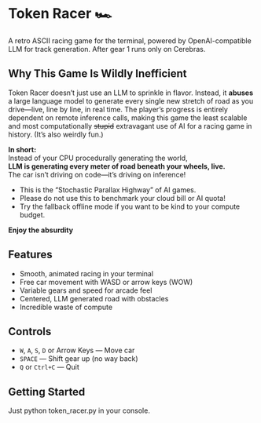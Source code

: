 # Token Racer 🏎️

A retro ASCII racing game for the terminal, powered by OpenAI-compatible LLM for track generation.
After gear 1 runs only on Cerebras.

## Why This Game Is Wildly Inefficient

Token Racer doesn’t just use an LLM to sprinkle in flavor. Instead, it **abuses** a large language model to generate every single new stretch of road as you drive—live, line by line, in real time. The player’s progress is entirely dependent on remote inference calls, making this game the least scalable and most computationally ~~stupid~~ extravagant use of AI for a racing game in history. (It’s also weirdly fun.)

**In short:**  
Instead of your CPU procedurally generating the world,  
**LLM is generating every meter of road beneath your wheels, live.**  
The car isn’t driving on code—it’s driving on inference!

- This is the “Stochastic Parallax Highway” of AI games.
- Please do not use this to benchmark your cloud bill or AI quota!
- Try the fallback offline mode if you want to be kind to your compute budget.

**Enjoy the absurdity**


## Features

- Smooth, animated racing in your terminal
- Free car movement with WASD or arrow keys (WOW)
- Variable gears and speed for arcade feel
- Centered, LLM generated road with obstacles
- Incredible waste of compute


## Controls

- `W`, `A`, `S`, `D` or Arrow Keys — Move car
- `SPACE` — Shift gear up (no way back)
- `Q` or `Ctrl+C` — Quit

## Getting Started
Just python token_racer.py in your console.
